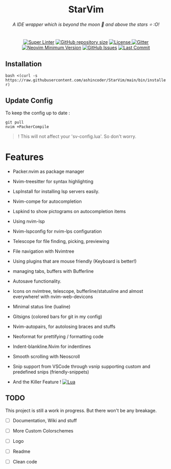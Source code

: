 <h1 align="center">StarVim</h1> 

<h6 align="center">A IDE wrapper which is beyond the moon 🌚 and above the stars ⭐ :O!</h1>

</div>

<div align="center">
	
[![Super Linter](https://img.shields.io/github/workflow/status/ashincoder/StarVim/Super-Linter/main?style=flat-square&logo=github&label=Build&color=green)]()
<a href="https://github.com/ashincoder/StarVim"
        ><img
            src="https://img.shields.io/github/repo-size/ashincoder/StarVim?style=flat-square&label=Repo"
            alt="GitHub repository size"
    /></a>
      <a href="https://github.com/ashincoder/StarVim/blob/main/LICENSE"
        ><img
            src="https://img.shields.io/github/license/ashincoder/StarVim?style=flat-square&logo=GNU&label=License"
            alt="License"
    />
[![Gitter](https://img.shields.io/gitter/room/ashincoder/StarVim?style=flat-square&logo=gitter&logoColor=white&label=Chat&color=eb34a4)](https://gitter.im/starvim-conf/community?utm_source=badge&utm_medium=badge&utm_campaign=pr-badge)
[![Neovim Minimum Version](https://img.shields.io/badge/Neovim-0.5+-blueviolet.svg?style=flat-square&logo=Neovim&logoColor=white)](https://github.com/neovim/neovim)
[![GitHub Issues](https://img.shields.io/github/issues/ashincoder/StarVim.svg?style=flat-square&label=Issues&color=fc0330)](https://github.com/siduck76/StarVim/issues)
[![Last Commit](https://img.shields.io/github/last-commit/ashincoder/StarVim.svg?style=flat-square&label=Last%20Commit&color=58eb34)](https://github.com/siduck76/StarVim/pulse) 
	      
  </div>

## Installation
`bash <(curl -s https://raw.githubusercontent.com/ashincoder/StarVim/main/bin/installer)`

## Update Config

To keep the config up to date :

```
git pull
nvim +PackerCompile
```

> ! This will not affect your 'sv-config.lua'. So don't worry.

# Features

- Packer.nvim as package manager
- Nvim-treesitter for syntax highlighting
- LspInstall for installing lsp servers easily.
- Nvim-compe for autocompletion
- Lspkind to show pictograms on autocompletion items
- Using nvim-lsp
- Nvim-lspconfig for nvim-lps configuration
- Telescope for file finding, picking, previewing
- File navigation with Nvimtree
- Using plugins that are mouse friendly (Keyboard is better!)
- managing tabs, buffers with Bufferline
- Autosave functionality.
- Icons on nvimtree, telescope, bufferline/statusline and almost everywhere! with nvim-web-devicons
- Minimal status line (lualine)
- Gitsigns (colored bars for git in my config)
- Nvim-autopairs, for autolosing braces and stuffs
- Neoformat for prettifying / formatting code
- Indent-blankline.Nvim for indentlines
- Smooth scrolling with Neoscroll
- Snip support from VSCode through vsnip supporting custom and predefined snips (friendly-snippets)

- And the Killer Feature ! [![Lua](https://img.shields.io/badge/Made%20with%20Lua-blueviolet.svg?style=for-the-badge&logo=lua)]()

## TODO

This project is still a work in progress. But there won't be any breakage.

- [ ] Documentation, Wiki and stuff
- [ ] More Custom Colorschemes 
- [ ] Logo
- [ ] Readme
- [ ] Clean code

